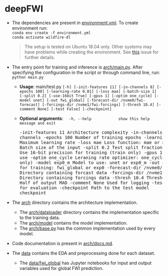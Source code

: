 # deepFWI
* The dependencies are present in [environment.yml](environment.yml). To create environment run:<br>
`conda env create -f environment.yml`
<br>`conda activate wildfire-dl`

    >The setup is tested on Ubuntu 18.04 only. Other systems may have problems while creating the environment. See [this](https://github.com/conda/conda/issues/7311) issue for further details.
* The entry point for training and inference is [arch/main.py](arch/main.py). After specifying the configuration in the script or through command line, run:
`python main.py`

  * **Usage**: main/test.py `[-h] [-init-features 11] [-in-channels 8] [-epochs 100]
               [-learning-rate 0.01] [-loss mae] [-batch-size 1] [-split 0.2]
               [-use-16bit True] [-gpus 1] [-optim one_cycle] [-model unet]
               [-out fwi_global] [-forecast-dir /nvme0/fwi-forecast]
               [-forcings-dir /nvme1/fwi-forcings] [-thresh 10.4]
               [-comment None] [-test False] [-checkpoint]`

  * **Optional arguments**:
    `  -h, --help            show this help message and exit`<pre>
    -init-features 11     Architecture complexity
    -in-channels 8        Number of input channels
    -epochs 100           Number of training epochs
    -learning-rate 0.01   Maximum learning rate
    -loss mae             Loss function: mae or mse
    -batch-size 1         Batch size of the input
    -split 0.2            Test split fraction
    -use-16bit True       Use 16-bit precision for training (train only)
    -gpus 1               Number of GPUs to use
    -optim one_cycle      Leraning rate optimizer: one_cycle or cosine (train only)
    -model exp0_m         Model to use: unet or exp0_m
    -out exp0             Output data for training: fwi_global or exp0
    -forecast-dir /nvme0/fwi-forecast
                          Directory containing forcast data
    -forcings-dir /nvme1/fwi-forcings
                          Directory containing forcings data
    -thresh 10.4          Threshold for accuracy: Half of output MAD
    -comment None         Used for logging
    -test False           Use model for evaluation
    -checkpoint           Path to the test model checkpoint</pre>
* The [arch](arch) directory contains the architecture implementation.
  * The [arch/dataloader](arch/dataloader) directory contains the implementation specific to the training data.
  * The [arch/model](arch/model) contains the model implementation.
  * The [arch/base.py](arch/base.py) has the common implementation used by every model.
* Code documentation is present in [arch/docs.md](arch/docs.md).
* The [data](data) contains the EDA and preprocessing done for each dataset.
  * The [data/fwi_global](data/fwi_global) has Jupyter notebooks for input and output variables used for global FWI prediction.
